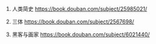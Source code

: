 1. 人类简史 https://book.douban.com/subject/25985021/

2. 三体 https://book.douban.com/subject/2567698/

3. 黑客与画家 https://book.douban.com/subject/6021440/
